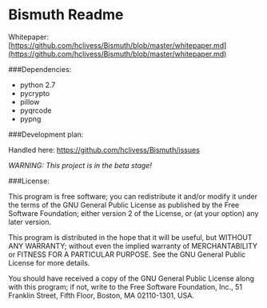 Bismuth Readme
=======

Whitepaper:
[https://github.com/hclivess/Bismuth/blob/master/whitepaper.md](https://github.com/hclivess/Bismuth/blob/master/whitepaper.md)

###Dependencies:

* python 2.7
* pycrypto
* pillow
* pyqrcode
* pypng

###Development plan:

Handled here:
https://github.com/hclivess/Bismuth/issues

*WARNING: This project is in the beta stage!*

###License:

This program is free software; you can redistribute it and/or
modify it under the terms of the GNU General Public License
as published by the Free Software Foundation; either version 2
of the License, or (at your option) any later version.

This program is distributed in the hope that it will be useful,
but WITHOUT ANY WARRANTY; without even the implied warranty of
MERCHANTABILITY or FITNESS FOR A PARTICULAR PURPOSE.  See the
GNU General Public License for more details.

You should have received a copy of the GNU General Public License
along with this program; if not, write to the Free Software
Foundation, Inc., 51 Franklin Street, Fifth Floor, Boston, MA  02110-1301, USA.

